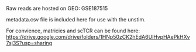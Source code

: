 Raw reads are hosted on GEO: GSE187515

metadata.csv file is included here for use with the unstim. 

For convience, matricies and scTCR can be found here: 
https://drive.google.com/drive/folders/1HNp50zCK2hEdA6UlHvpHAePkHXv7sj3S?usp=sharing
